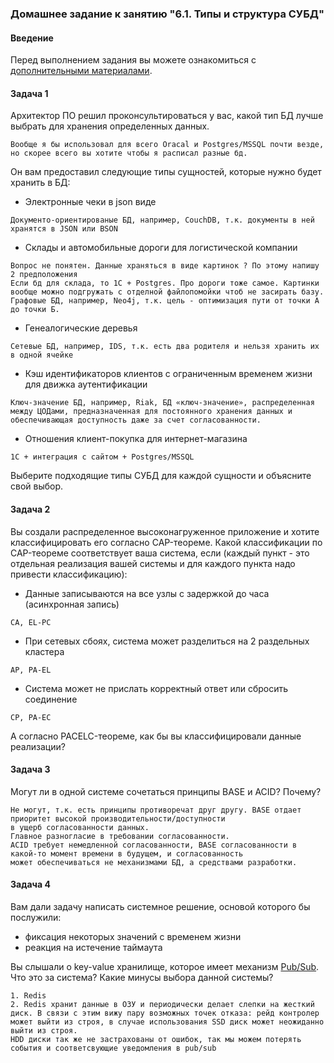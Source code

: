 ### Домашнее задание к занятию "6.1. Типы и структура СУБД"

#### Введение

Перед выполнением задания вы можете ознакомиться с 
[дополнительными материалами](https://github.com/netology-code/virt-homeworks/tree/master/additional/README.md).

#### Задача 1

Архитектор ПО решил проконсультироваться у вас, какой тип БД лучше выбрать для хранения определенных данных.

```
Вообще я бы использовал для всего Oracal и Postgres/MSSQL почти везде, но скорее всего вы хотите чтобы я расписал разные бд. 
```

Он вам предоставил следующие типы сущностей, которые нужно будет хранить в БД:

- Электронные чеки в json виде
```
Документо-ориентированые БД, например, CouchDB, т.к. документы в ней хранятся в JSON или BSON
```
- Склады и автомобильные дороги для логистической компании
```
Вопрос не понятен. Данные храняться в виде картинок ? По этому напишу 2 предположения
Если бд для склада, то 1С + Postgres. Про дороги тоже самое. Картинки вообще можно подгружать с отделной файлопомойки чтоб не засирать базу.
Графовые БД, например, Neo4j, т.к. цель - оптимизация пути от точки А до точки Б.
```
- Генеалогические деревья
```
Сетевые БД, например, IDS, т.к. есть два родителя и нельзя хранить их в одной ячейке
```
- Кэш идентификаторов клиентов с ограниченным временем жизни для движка аутентификации
```
Ключ-значение БД, например, Riak, БД «ключ-значение», распределенная между ЦОДами, предназначенная для постоянного хранения данных и обеспечивающая доступность даже за счет согласованности.
```
- Отношения клиент-покупка для интернет-магазина
```
1С + интеграция с сайтом + Postgres/MSSQL
```

Выберите подходящие типы СУБД для каждой сущности и объясните свой выбор.

#### Задача 2

Вы создали распределенное высоконагруженное приложение и хотите классифицировать его согласно 
CAP-теореме. Какой классификации по CAP-теореме соответствует ваша система, если 
(каждый пункт - это отдельная реализация вашей системы и для каждого пункта надо привести классификацию):

- Данные записываются на все узлы с задержкой до часа (асинхронная запись)
```
CA, EL-PC
```
- При сетевых сбоях, система может разделиться на 2 раздельных кластера
```
AP, PA-EL
```
- Система может не прислать корректный ответ или сбросить соединение
```
CP, PA-EC
```

А согласно PACELC-теореме, как бы вы классифицировали данные реализации?

#### Задача 3

Могут ли в одной системе сочетаться принципы BASE и ACID? Почему?
```
Не могут, т.к. есть принципы противоречат друг другу. BASE отдает приоритет высокой производительности/доступности
в ущерб согласованности данных.
Главное разногласие в требовании согласованности.
ACID требует немедленной согласованности, BASE согласованности в какой-то момент времени в будущем, и согласованность
может обеспечиваться не механизмами БД, а средствами разработки.
```

#### Задача 4

Вам дали задачу написать системное решение, основой которого бы послужили:

- фиксация некоторых значений с временем жизни
- реакция на истечение таймаута

Вы слышали о key-value хранилище, которое имеет механизм [Pub/Sub](https://habr.com/ru/post/278237/). 
Что это за система? Какие минусы выбора данной системы?
```
1. Redis
2. Redis хранит данные в ОЗУ и периодически делает слепки на жесткий диск. В связи с этим вижу пару возможных точек отказа: рейд контролер может выйти из строя, в случае использования SSD диск может неожиданно выйти из строя. 
HDD диски так же не застрахованы от ошибок, так мы можем потерять события и соответсвующие уведомления в pub/sub




```
